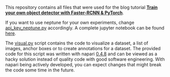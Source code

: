 This repository contains all files that were used for the blog tutorial
[**Train your own object detector with Faster-RCNN & PyTorch**](https://johschmidt42.medium.com/train-your-own-object-detector-with-faster-rcnn-pytorch-8d3c759cfc70).

If you want to use neptune for your own experiments, change [api_key_neptune.py](api_key_neptune.py) accordingly.
A complete jupyter notebook can be found [here](training_script.ipynb).

The [visual.py](visual.py) script contains the code to visualize a dataset, a list of images, anchor boxes or to create annotations for a dataset.
The provided code for this script was written with napari [0.4.8](https://napari.org/docs/dev/release/release_0_4_8.html) and can be viewed as a hacky solution instead of quality code with good software engineering. 
With napari being actively developed, you can expect changes that might break the code some time in the future.